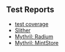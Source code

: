 ## Test Reports 

- [test coverage](coverage-report.md)
- [Slither](slither-report.md)
- [Mythril: Radium](mythril-radium.md)
- [Mythril: MintStore](mythril-mintstore.md)